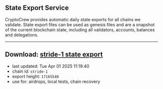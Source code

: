 ## State Export Service
CryptoCrew provides automatic daily state exports for all chains we validate. State export files can be used as genesis files and are a snapshot of the current blockchain state, including all validators, accounts, balances and delegations.

---
**Download: [stride-1 state export](https://dl-eu2.ccvalidators.com/SERVICE/stride/stride-1_export_17165540.json)**
---

- last updated: Tue Apr 01 2025 11:19:40
- chain id: `stride-1`
- export height: `17165540`
- use for: airdrops, local tests, chain recovery
